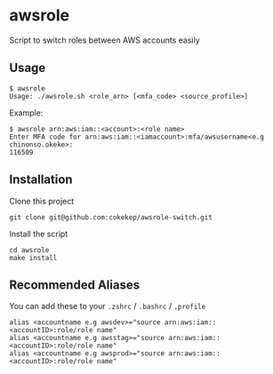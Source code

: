 # awsrole

Script to switch roles between AWS accounts easily

## Usage

```
$ awsrole
Usage: ./awsrole.sh <role_arn> [<mfa_code> <source_profile>]
```

Example:

```
$ awsrole arn:aws:iam::<account>:<role name>
Enter MFA code for arn:aws:iam::<iamaccount>:mfa/awsusername<e.g chinonso.okeke>:
116509
```

## Installation

Clone this project

```
git clone git@github.com:cokekep/awsrole-switch.git
```

Install the script

```
cd awsrole
make install
```

## Recommended Aliases

You can add these to your `.zshrc` / `.bashrc` / `.profile`

```
alias <accountname e.g awsdev>="source arn:aws:iam::<accountID>:role/role name"
alias <accountname e.g awsstag>="source arn:aws:iam::<accountID>:role/role name"
alias <accountname e.g awsprod>="source arn:aws:iam::<accountID>:role/role name"
```

